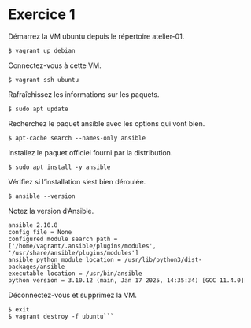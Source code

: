 # Exercice 1

Démarrez la VM ubuntu depuis le répertoire atelier-01.

```$ vagrant up debian```

Connectez-vous à cette VM.

```$ vagrant ssh ubuntu```

Rafraîchissez les informations sur les paquets.

```$ sudo apt update```

Recherchez le paquet ansible avec les options qui vont bien.

```$ apt-cache search --names-only ansible```

Installez le paquet officiel fourni par la distribution.

```$ sudo apt install -y ansible```

Vérifiez si l’installation s’est bien déroulée.

```$ ansible --version```

Notez la version d’Ansible.

```
ansible 2.10.8
config file = None
configured module search path = ['/home/vagrant/.ansible/plugins/modules', '/usr/share/ansible/plugins/modules']
ansible python module location = /usr/lib/python3/dist-packages/ansible
executable location = /usr/bin/ansible
python version = 3.10.12 (main, Jan 17 2025, 14:35:34) [GCC 11.4.0]
```

Déconnectez-vous et supprimez la VM.

```
$ exit
$ vagrant destroy -f ubuntu```

